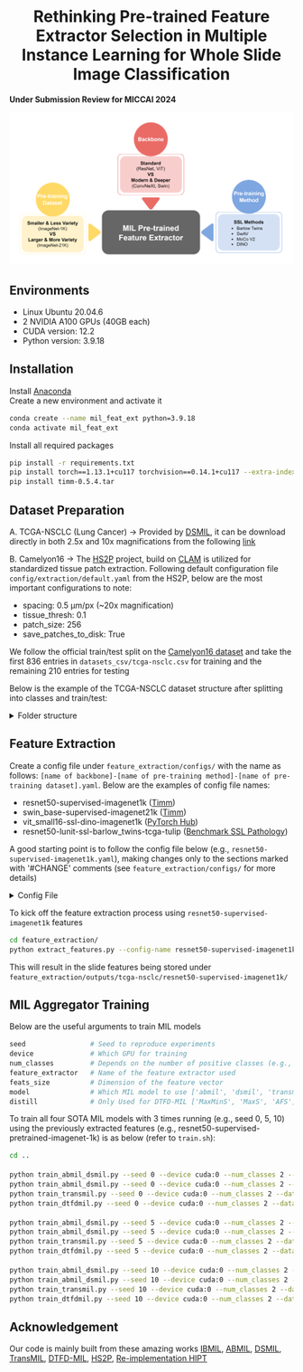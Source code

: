 <h1 align="center"> Rethinking Pre-trained Feature Extractor Selection in Multiple Instance Learning for Whole Slide Image Classification </h1>

**Under Submission Review for MICCAI 2024**

<p align="center">
  <img src="figures/introduction.png" alt="Setting Image" width="1000">
</p>

## Environments
- Linux Ubuntu 20.04.6
- 2 NVIDIA A100 GPUs (40GB each)
- CUDA version: 12.2
- Python version: 3.9.18

## Installation

Install [Anaconda](https://www.anaconda.com/download#)<br>
Create a new environment and activate it

```bash
conda create --name mil_feat_ext python=3.9.18
conda activate mil_feat_ext
````

Install all required packages
```bash
pip install -r requirements.txt
pip install torch==1.13.1+cu117 torchvision==0.14.1+cu117 --extra-index-url https://download.pytorch.org/whl/cu117
pip install timm-0.5.4.tar
````

## Dataset Preparation

A. TCGA-NSCLC (Lung Cancer) → Provided by [DSMIL](https://github.com/binli123/dsmil-wsi), it can be download directly in both 2.5x and 10x magnifications from the following [link](https://drive.google.com/file/d/17zCn-WRNzxxxh8kkdBTbDLDZy0XZ3RIu/view)

B. Camelyon16 → The [HS2P](https://github.com/clemsgrs/hs2p) project, build on [CLAM](https://github.com/mahmoodlab/CLAM) is utilized for standardized tissue patch extraction. Following default configuration file `config/extraction/default.yaml` from the HS2P, below are the most important configurations to note:
- spacing: 0.5 µm/px (~20x magnification)
- tissue_thresh: 0.1
- patch_size: 256
- save_patches_to_disk: True

We follow the official train/test split on the [Camelyon16 dataset](https://camelyon16.grand-challenge.org/Data/) and take the first 836 entries in `datasets_csv/tcga-nsclc.csv` for training and the remaining 210 entries for testing

Below is the example of the TCGA-NSCLC dataset structure after splitting into classes and train/test:

<details>
<summary>
Folder structure
</summary>

```bash
<datasets>/
├── data_tcga_lung_tree/
    ├── train/
        ├── LUAD/
            ├── TCGA-4B-A93V-01Z-00-DX1/
                ├── x1_y1
                    ├── x11_y11.png
                    ├── x12_y12.png
                ├── x2_y2.png
                ├── x3_y3.png
                ├── ...
            ├── ...
        
        ├── LUSC/
            ├── TCGA-18-3408-01Z-00-DX1/
                ├── x4_y4
                    ├── x41_y41.png
                    ├── x42_y42.png
                ├── x5_y5.png
                ├── x6_y6.png
                ├── ...
            ├── ...
        
    ├── test/
        ├── ...
                
```
</details>


## Feature Extraction

Create a config file under `feature_extraction/configs/` with the name as follows: `[name of backbone]-[name of pre-training method]-[name of pre-training dataset].yaml`. Below are the examples of config file names:
- resnet50-supervised-imagenet1k ([Timm](https://github.com/huggingface/pytorch-image-models))
- swin_base-supervised-imagenet21k ([Timm](https://github.com/huggingface/pytorch-image-models))
- vit_small16-ssl-dino-imagenet1k ([PyTorch Hub](https://github.com/pytorch/hub))
- resnet50-lunit-ssl-barlow_twins-tcga-tulip ([Benchmark SSL Pathology](https://github.com/lunit-io/benchmark-ssl-pathology))

A good starting point is to follow the config file below (e.g., `resnet50-supervised-imagenet1k.yaml`), making changes only to the sections marked with '#CHANGE' comments (see `feature_extraction/configs/` for more details)

<details>
<summary>
Config File
</summary>

```bash
gpu_id: 0 # CHANGE

# Output settings
output_dir_path: 'outputs'
feature_extractor: 'resnet50-supervised-imagenet1k-transform' # CHANGE
resume: False # CHANGE

# Dataset settings
dataset:
  name: 'tcga-nsclc' # CHANGE: ['tcga-nsclc', 'camelyon16']
  patch_size: 224 # CHANGE
  base_folder_path: '../../feature_extractor_MIL_study/datasets/data_tcga_lung_tree'  # CHANGE
  slide_data_path: 'slide_data/${dataset.name}.csv'
  extracted_summary_path: '../datasets_csv/${dataset.name}/${feature_extractor}.csv'
  slide_missing_path: 'slide_missing/${dataset.name}.csv'
  subsets:
  - train
  - test
  classes: # CHANGE
  - LUAD
  - LUSC
  
# Model settings
model:
  backbone: 'resnet50' # CHANGE
  feats_dim: 1024 # CHANGE
  kernel_size:
  trained_path:

# Feature Extraction settings
feature_extraction:
  save_patch_features: False # CHANGE
  normalization: 'imagenet' # CHANGE: ['imagenet', 'lunit']
  stain_norm_macenko: False
 
 ```
 </details>
 
 To kick off the feature extraction process using `resnet50-supervised-imagenet1k` features
 
 ```bash
cd feature_extraction/
python extract_features.py --config-name resnet50-supervised-imagenet1k
````

This will result in the slide features being stored under `feature_extraction/outputs/tcga-nsclc/resnet50-supervised-imagenet1k/`


## MIL Aggregator Training

Below are the useful arguments to train MIL models

 ```bash
seed                # Seed to reproduce experiments
device              # Which GPU for training
num_classes         # Depends on the number of positive classes (e.g., camelyon16: 1, tcga-nsclc: 2)
feature_extractor   # Name of the feature extractor used
feats_size          # Dimension of the feature vector
model               # Which MIL model to use ['abmil', 'dsmil', 'transmil', 'DTFD']
distill             # Only Used for DTFD-MIL ['MaxMinS', 'MaxS', 'AFS']
````

To train all four SOTA MIL models with 3 times running (e.g., seed 0, 5, 10) using the previously extracted features (e.g., resnet50-supervised-pretrained-imagenet-1k) is as below (refer to `train.sh`):

 ```bash
cd ..

python train_abmil_dsmil.py --seed 0 --device cuda:0 --num_classes 2 --dataset tcga-nsclc --feature_extractor resnet50-supervised-imagenet1k --feats_size 1024 --model abmil
python train_abmil_dsmil.py --seed 0 --device cuda:0 --num_classes 2 --dataset tcga-nsclc --feature_extractor resnet50-supervised-imagenet1k --feats_size 1024 --model dsmil
python train_transmil.py --seed 0 --device cuda:0 --num_classes 2 --dataset tcga-nsclc --feature_extractor resnet50-supervised-imagenet1k --feats_size 1024 --model transmil
python train_dtfdmil.py --seed 0 --device cuda:0 --num_classes 2 --dataset tcga-nsclc --feature_extractor resnet50-supervised-imagenet1k --feats_size 1024 --model DTFD --distill MaxMinS

python train_abmil_dsmil.py --seed 5 --device cuda:0 --num_classes 2 --dataset tcga-nsclc --feature_extractor resnet50-supervised-imagenet1k --feats_size 1024 --model abmil
python train_abmil_dsmil.py --seed 5 --device cuda:0 --num_classes 2 --dataset tcga-nsclc --feature_extractor resnet50-supervised-imagenet1k --feats_size 1024 --model dsmil
python train_transmil.py --seed 5 --device cuda:0 --num_classes 2 --dataset tcga-nsclc --feature_extractor resnet50-supervised-imagenet1k --feats_size 1024 --model transmil
python train_dtfdmil.py --seed 5 --device cuda:0 --num_classes 2 --dataset tcga-nsclc --feature_extractor resnet50-supervised-imagenet1k --feats_size 1024 --model DTFD --distill MaxMinS

python train_abmil_dsmil.py --seed 10 --device cuda:0 --num_classes 2 --dataset tcga-nsclc --feature_extractor resnet50-supervised-imagenet1k --feats_size 1024 --model abmil
python train_abmil_dsmil.py --seed 10 --device cuda:0 --num_classes 2 --dataset tcga-nsclc --feature_extractor resnet50-supervised-imagenet1k --feats_size 1024 --model dsmil
python train_transmil.py --seed 10 --device cuda:0 --num_classes 2 --dataset tcga-nsclc --feature_extractor resnet50-supervised-imagenet1k --feats_size 1024 --model transmil
python train_dtfdmil.py --seed 10 --device cuda:0 --num_classes 2 --dataset tcga-nsclc --feature_extractor resnet50-supervised-imagenet1k --feats_size 1024 --model DTFD --distill MaxMinS
````

## Acknowledgement

Our code is mainly built from these amazing works [IBMIL](https://github.com/HHHedo/IBMIL), [ABMIL](https://github.com/AMLab-Amsterdam/AttentionDeepMIL), [DSMIL](https://github.com/binli123/dsmil-wsi), [TransMIL](https://github.com/szc19990412/TransMIL), [DTFD-MIL](https://github.com/hrzhang1123/DTFD-MIL), [HS2P](https://github.com/clemsgrs/hs2p), [Re-implementation HIPT](https://github.com/clemsgrs/hipt)